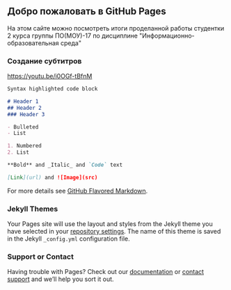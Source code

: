 ## Добро пожаловать в GitHub Pages

На этом сайте можно посмотреть итоги проделанной работы студентки 2 курса группы ПО(МОУ)-17 по дисциплине "Информационно-образовательная среда"


### Создание субтитров 
https://youtu.be/i0OGf-tBfnM

```markdown
Syntax highlighted code block

# Header 1
## Header 2
### Header 3

- Bulleted
- List

1. Numbered
2. List

**Bold** and _Italic_ and `Code` text

[Link](url) and ![Image](src)
```

For more details see [GitHub Flavored Markdown](https://guides.github.com/features/mastering-markdown/).

### Jekyll Themes

Your Pages site will use the layout and styles from the Jekyll theme you have selected in your [repository settings](https://github.com/YakovlevaLubov2018/YakovlevaLubov2018.github.io/settings). The name of this theme is saved in the Jekyll `_config.yml` configuration file.

### Support or Contact

Having trouble with Pages? Check out our [documentation](https://help.github.com/categories/github-pages-basics/) or [contact support](https://github.com/contact) and we’ll help you sort it out.
